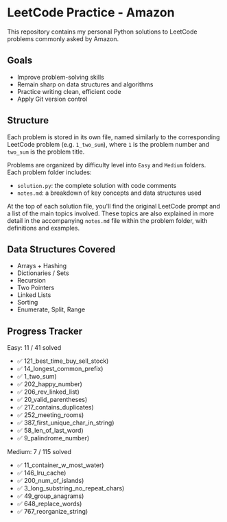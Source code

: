 # LeetCode Practice - Amazon

This repository contains my personal Python solutions to LeetCode problems commonly asked by Amazon.

## Goals

- Improve problem-solving skills
- Remain sharp on data structures and algorithms
- Practice writing clean, efficient code
- Apply Git version control

## Structure

Each problem is stored in its own file, named similarly to the corresponding LeetCode problem (e.g. `1_two_sum`), where `1` is the problem number and `two_sum` is the problem title.

Problems are organized by difficulty level into `Easy` and `Medium` folders.  
Each problem folder includes:

- `solution.py`: the complete solution with code comments
- `notes.md`: a breakdown of key concepts and data structures used

At the top of each solution file, you'll find the original LeetCode prompt and a list of the main topics involved. These topics are also explained in more detail in the accompanying `notes.md` file within the problem folder, with definitions and examples.

## Data Structures Covered
- Arrays + Hashing
- Dictionaries / Sets
- Recursion
- Two Pointers
- Linked Lists
- Sorting
- Enumerate, Split, Range

<!-- PROGRESS_START -->

## Progress Tracker

Easy: 11 / 41 solved

- ✅ 121_best_time_buy_sell_stock)
- ✅ 14_longest_common_prefix)
- ✅ 1_two_sum)
- ✅ 202_happy_number)
- ✅ 206_rev_linked_list)
- ✅ 20_valid_parentheses)
- ✅ 217_contains_duplicates)
- ✅ 252_meeting_rooms)
- ✅ 387_first_unique_char_in_string)
- ✅ 58_len_of_last_word)
- ✅ 9_palindrome_number)

Medium: 7 / 115 solved

- ✅ 11_container_w_most_water)
- ✅ 146_lru_cache)
- ✅ 200_num_of_islands)
- ✅ 3_long_substring_no_repeat_chars)
- ✅ 49_group_anagrams)
- ✅ 648_replace_words)
- ✅ 767_reorganize_string)


<!-- PROGRESS_END -->